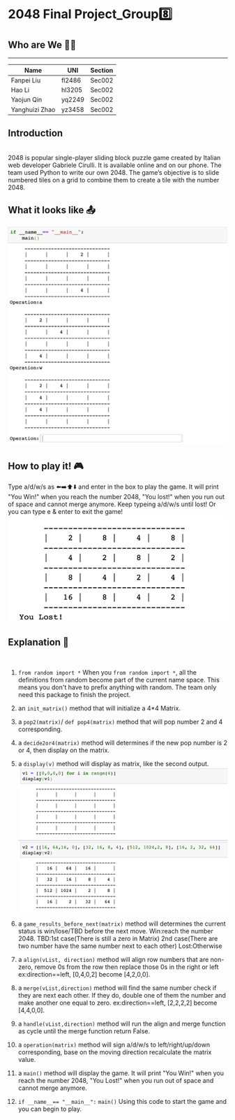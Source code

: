 
# 2048 Final Project_Group:eight:  
## Who are We :couple::two_men_holding_hands:
---
|Name|UNI|Section|
|---|---|---|
|Fanpei Liu|fl2486|Sec002|
|Hao Li|hl3205|Sec002|
|Yaojun Qin|yq2249|Sec002|
|Yanghuizi Zhao|yz3458|Sec002|
## Introduction 
<br>2048 is popular single-player sliding block puzzle game created by Italian web developer Gabriele Cirulli. It is available online and on our phone. The team used Python to write our own 2048. The game’s objective is to slide numbered tiles on a grid to combine them to create a tile with the number 2048.</br>
## What it looks like :outbox_tray:
![Alt Text](https://raw.githubusercontent.com/HaoLiNick/Group8Project/master/GAMING.png)
## How to play it! :video_game:
Type a/d/w/s as :arrow_left::arrow_right::arrow_up::arrow_down: and enter in the box to play the game. It will print "You Win!" when you reach the number 2048, "You lost!" when you run out of space and cannot merge anymore. Keep typeing a/d/w/s until lost! Or you can type e & enter to exit the game!
![Alt Text](https://raw.githubusercontent.com/HaoLiNick/Group8Project/master/YOU_LOSE.png)
## Explanation :memo:
<br> 

1. `from random import *` When you `from random import *`, all the definitions from random become part of the     current name space. This means you don't have to prefix anything with random. The team only need this         package to finish the project.

2. an `init_matrix()` method that will initialize a 4*4 Matrix.

3. a `pop2(matrix)`/ `def pop4(matrix)` method that will pop number 2 and 4 corresponding.
 
4. a `decide2or4(matrix)` method will determines if the new pop number is 2 or 4, then display on the matrix.

5. a `display(v)` method will display as matrix, like the second output. 
   ![Alt Text](https://raw.githubusercontent.com/HaoLiNick/Group8Project/master/Display.png)

6. a `game_results_before_next(matrix)` method will determines the current status is win/lose/TBD before the      next move. Win:reach the number 2048. TBD:1st case(There is still a zero in Matrix) 2nd case(There are two    number have the same number next to each other) Lost:Otherwise

7. a `align(vList, direction)` method will align row numbers that are non-zero, remove 0s from the row then      replace those 0s in the right or left ex:direction==left, [0,4,0,2] become [4,2,0,0].

8. a `merge(vList,direction)` method will find the same number check if they are next each other. If they do,    double one of them the number and make another one equal to zero. ex:direction==left, [2,2,2,2] become        [4,4,0,0].

9. a `handle(vList,direction)` method will run the align and merge function as cycle until the merge function    return False.

10. a `operation(matrix)` method will sign a/d/w/s to left/right/up/down corresponding, base on the moving         direction recalculate the matrix value.

11. a `main()` method will display the game. It will print "You Win!" when you reach the number 2048, "You         Lost!" when you run out of space and cannot merge anymore.

12. `if __name__== "__main__":`
    `main()` Using this code to start the game and you can begin to play.
</br>

